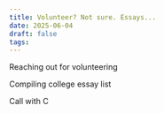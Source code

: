 ```yaml
---
title: Volunteer? Not sure. Essays...
date: 2025-06-04
draft: false
tags:
---
```

Reaching out for volunteering

Compiling college essay list

Call with C

